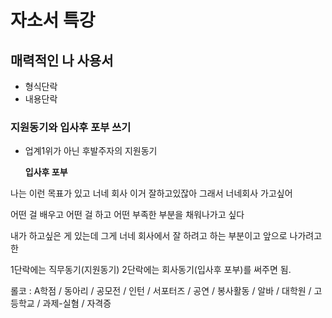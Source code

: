 # 자소서 특강

## 매력적인 나 사용서

- 형식단락
- 내용단락

### 지원동기와 입사후 포부 쓰기

- 업계1위가 아닌 후발주자의 지원동기

  **입사후 포부**

나는 이런 목표가 있고 너네 회사 이거 잘하고있잖아 그래서 너네회사 가고싶어

어떤 걸 배우고 어떤 걸 하고 어떤 부족한 부분을 채워나가고 싶다 

내가 하고싶은 게 있는데 그게 너네 회사에서 잘 하려고 하는 부분이고 앞으로 나가려고 한 

1단락에는 직무동기(지원동기) 2단락에는 회사동기(입사후 포부)를 써주면 됨.



롤코 : A학점 / 동아리 / 공모전 / 인턴  /  서포터즈 / 공연  / 봉사활동 / 알바 / 대학원 / 고등학교 / 과제-실혐 / 자격증  
